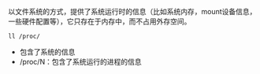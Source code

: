 以文件系统的方式，提供了系统运行时的信息（比如系统内存，mount设备信息，一些硬件配置等），它只存在于内存中，而不占用外存空间。
```
ll /proc/
```
* 包含了系统的信息
* /proc/N：包含了系统运行的进程的信息
